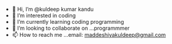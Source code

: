 - 👋 Hi, I’m @kuldeep kumar kandu
- 👀 I’m interested in coding
- 🌱 I’m currently learning coding programming
- 💞️ I’m looking to collaborate on ...programmmer 
- 📫 How to reach me ...email: maddeshiyakuldeep@gmail.com

<!---
kuldeep8454/kuldeep8454 is a ✨ special ✨ repository because its `README.md` (this file) appears on your GitHub profile.
You can click the Preview link to take a look at your changes.
--->
